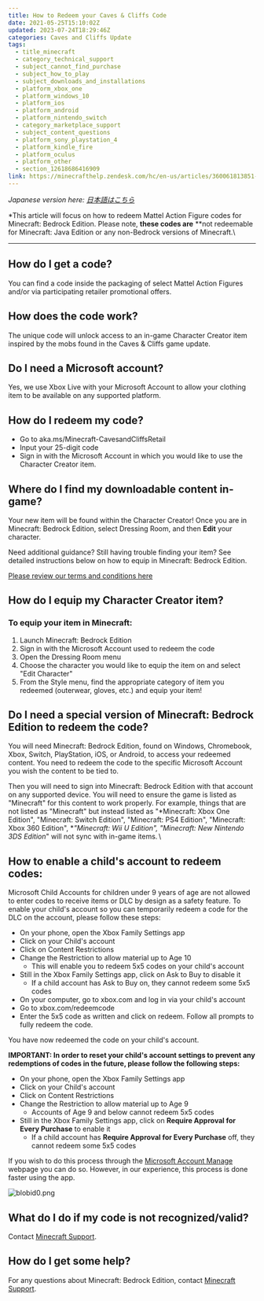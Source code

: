 ```yaml
---
title: How to Redeem your Caves & Cliffs Code
date: 2021-05-25T15:10:02Z
updated: 2023-07-24T18:29:46Z
categories: Caves and Cliffs Update
tags:
  - title_minecraft
  - category_technical_support
  - subject_cannot_find_purchase
  - subject_how_to_play
  - subject_downloads_and_installations
  - platform_xbox_one
  - platform_windows_10
  - platform_ios
  - platform_android
  - platform_nintendo_switch
  - category_marketplace_support
  - subject_content_questions
  - platform_sony_playstation_4
  - platform_kindle_fire
  - platform_oculus
  - platform_other
  - section_12618686416909
link: https://minecrafthelp.zendesk.com/hc/en-us/articles/360061813851-How-to-Redeem-your-Caves-Cliffs-Code
---
```


*Japanese version here: [日本語はこちら](https://nam06.safelinks.protection.outlook.com/?url=https%3A%2F%2Fhelp.minecraft.net%2Fhc%2Fen-us%2Farticles%2F4404107176077&data=04%7C01%7CMatt.Gartzke%40microsoft.com%7Cd5509157ecc947bb8a2808d93d30125a%7C72f988bf86f141af91ab2d7cd011db47%7C1%7C0%7C637608099015386913%7CUnknown%7CTWFpbGZsb3d8eyJWIjoiMC4wLjAwMDAiLCJQIjoiV2luMzIiLCJBTiI6Ik1haWwiLCJXVCI6Mn0%3D%7C1000&sdata=Ocqv7qQg%2F32BRpHdOGuw7sfK3GsHI2GfzsgFZD%2BfpHM%3D&reserved=0)*

*This article will focus on how to redeem Mattel Action Figure codes for Minecraft: Bedrock Edition. Please note, **these codes are** **not redeemable for Minecraft: Java Edition or any non-Bedrock versions of Minecraft.\
***

## How do I get a code?

You can find a code inside the packaging of select Mattel Action Figures and/or via participating retailer promotional offers.

## How does the code work?

The unique code will unlock access to an in-game Character Creator item inspired by the mobs found in the Caves & Cliffs game update.  

## Do I need a Microsoft account?

Yes, we use Xbox Live with your Microsoft Account to allow your clothing item to be available on any supported platform.

## How do I redeem my code?

-   Go to aka.ms/Minecraft-CavesandCliffsRetail
-   Input your 25-digit code
-   Sign in with the Microsoft Account in which you would like to use the Character Creator item.

## Where do I find my downloadable content in-game?

Your new item will be found within the Character Creator! Once you are in Minecraft: Bedrock Edition, select Dressing Room, and then **Edit** your character.

Need additional guidance? Still having trouble finding your item? See detailed instructions below on how to equip in Minecraft: Bedrock Edition.

[Please review our terms and conditions here](https://www.minecraft.net/en-us/terms/kelloggs)

## How do I equip my Character Creator item?

### To equip your item in Minecraft:

1.  Launch Minecraft: Bedrock Edition
2.  Sign in with the Microsoft Account used to redeem the code
3.  Open the Dressing Room menu
4.  Choose the character you would like to equip the item on and select "Edit Character"
5.  From the Style menu, find the appropriate category of item you redeemed (outerwear, gloves, etc.) and equip your item!

## Do I need a special version of Minecraft: Bedrock Edition to redeem the code?

You will need Minecraft: Bedrock Edition, found on Windows, Chromebook, Xbox, Switch, PlayStation, iOS, or Android, to access your redeemed content. You need to redeem the code to the specific Microsoft Account you wish the content to be tied to.

Then you will need to sign into Minecraft: Bedrock Edition with that account on any supported device. You will need to ensure the game is listed as "Minecraft" for this content to work properly. For example, things that are not listed as "Minecraft" but instead listed as "*Minecraft: Xbox One Edition", "Minecraft: Switch Edition", "Minecraft: PS4 Edition", "Minecraft: Xbox 360 Edition", **"Minecraft: Wii U Edition", "Minecraft: New Nintendo 3DS Edition*" will not sync with in-game items. \

## How to enable a child's account to redeem codes:

Microsoft Child Accounts for children under 9 years of age are not allowed to enter codes to receive items or DLC by design as a safety feature. To enable your child's account so you can temporarily redeem a code for the DLC on the account, please follow these steps:

-   On your phone, open the Xbox Family Settings app
-   Click on your Child's account
-   Click on Content Restrictions
-   Change the Restriction to allow material up to Age 10
    -   This will enable you to redeem 5x5 codes on your child's account
-   Still in the Xbox Family Settings app, click on Ask to Buy to disable it
    -   If a child account has Ask to Buy on, they cannot redeem some 5x5 codes
-   On your computer, go to xbox.com and log in via your child's account
-   Go to xbox.com/redeemcode
-   Enter the 5x5 code as written and click on redeem. Follow all prompts to fully redeem the code.

You have now redeemed the code on your child's account.

**IMPORTANT: In order to reset your child's account settings to prevent any redemptions of codes in the future, please follow the following steps:**

-   On your phone, open the Xbox Family Settings app
-   Click on your Child's account
-   Click on Content Restrictions
-   Change the Restriction to allow material up to Age 9
    -   Accounts of Age 9 and below cannot redeem 5x5 codes
-   Still in the Xbox Family Settings app, click on **Require Approval for Every Purchase** to enable it
    -   If a child account has **Require Approval for Every Purchase** off, they cannot redeem some 5x5 codes

If you wish to do this process through the [Microsoft Account Manage](https://support.xbox.com/en-US/help/family-online-safety/online-safety/manage-online-safety-and-privacy-settings-xbox-one) webpage you can do so. However, in our experience, this process is done faster using the app.

![blobid0.png](https://minecrafthelp.zendesk.com/hc/article_attachments/360096436031)

## What do I do if my code is not recognized/valid?

Contact [Minecraft Support](https://aka.ms/Minecraft-Support).

## How do I get some help?

For any questions about Minecraft: Bedrock Edition, contact [Minecraft Support](https://aka.ms/Minecraft-Support).
